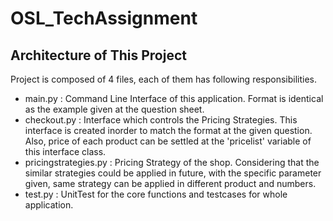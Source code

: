 # OSL_TechAssignment


## Architecture of This Project

Project is composed of 4 files, each of them has following responsibilities.

 - main.py : Command Line Interface of this application. Format is identical as the example given at the question sheet.
 - checkout.py : Interface which controls the Pricing Strategies. This interface is created inorder to match the format at the given question. Also, price of each product can be settled at the 'pricelist' variable of this interface class.
 - pricingstrategies.py : Pricing Strategy of the shop. Considering that the similar strategies could be applied in future, with the specific parameter given, same strategy can be applied in different product and numbers.
 - test.py : UnitTest for the core functions and testcases for whole application.
 
 
